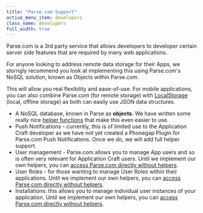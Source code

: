 ```yaml
---
title: "Parse.com Support"
active_menu_item: developers
class_name: developers
full_width: true
---
```


Parse.com is a 3rd party service that allows developers to developer certain server side features that are required by many web applications.

For anyone looking to address remote data storage for their Apps, we storngly recommend you look at implementing this using Parse.com's NoSQL solution, known as Objects within Parse.com. 

This will allow you real flexibility and ease-of-use. For mobile applications, you can also combine Parse.com (for remote storage) with [LocalStorage](/developers/documentation/product-guide/data-storage/mobile-client-side-data-storage/local-storage-example/) (local, offline storage) as both can easily use JSON data structures.

- A NoSQL database, known in Parse as **objects**. We have written some really nice [helper functions](/developers/documentation/product-guide/advanced-features/parse/objects/parse-object-helper-overview/) that make this even easier to use.
- Push Notifications - currently, this is of limited use to the Application Craft developer as we have not yet created a Phonegap Plugin for Parse.com Push Notifications. Once we do, we will add full helper support.
- User management - Parse.com allows you to manage App users and so is often very relevant for Application Craft users. Until we implement our own helpers, you can [access Parse.com directly without helpers](/developers/documentation/product-guide/advanced-features/parse/parse-direct-calls/). 
- User Roles - for those wanting to manage User Roles within their applications. Until we implement our own helpers, you can [access Parse.com directly without helpers](/developers/documentation/product-guide/advanced-features/parse/parse-direct-calls/). 
- Installations: this allows you to manage individual user instances of your application. Until we implement our own helpers, you can [access Parse.com directly without helpers](/developers/documentation/product-guide/advanced-features/parse/parse-direct-calls/). 


